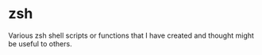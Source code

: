 zsh
===

Various zsh shell scripts or functions that I have created and thought might be useful to others.